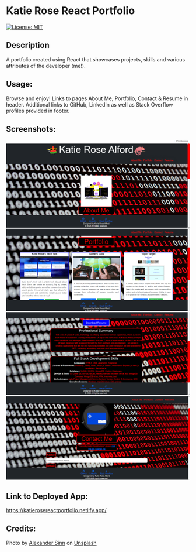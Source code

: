 # Katie Rose React Portfolio

[![License: MIT](https://img.shields.io/badge/License-MIT-yellow.svg)](https://opensource.org/licenses/MIT)

##  Description
A portfolio created using React that showcases projects, skills and various attributes of the developer (me!).


## Usage: 
Browse and enjoy! Links to pages About Me, Portfolio, Contact & Resume in header. Additional links to GitHub, LinkedIn as well as Stack Overflow profiles provided in footer. 



## Screenshots:

![screenshot for React Portfolio application](./src/images/portfolio%20screenshot.png)
![screenshot 2 for React Portfolio application](./src/images/portfolio%20screenshot%202.png)
![screenshot 3 for React Portfolio application](./src/images/portfolio%20screenshot%203.png)
![screenshot 4 for React Portfolio application](./src/images/portfolio%20screenshot%204.png)


## Link to Deployed App:

https://katierosereactportfolio.netlify.app/


## Credits:
Photo by <a href="https://unsplash.com/@swimstaralex?utm_content=creditCopyText&utm_medium=referral&utm_source=unsplash">Alexander Sinn</a> on <a href="https://unsplash.com/photos/a-heart-is-shown-on-a-computer-screen-KgLtFCgfC28?utm_content=creditCopyText&utm_medium=referral&utm_source=unsplash">Unsplash</a>
  

